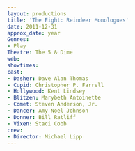 ```yaml
---
layout: productions
title: 'The Eight: Reindeer Monologues'
date: 2011-12-31
approx_date: year
Genres: 
- Play
Theatre: The 5 & Dime
web:
showtimes:
cast:
- Dasher: Dave Alan Thomas
- Cupid: Christopher P. Farrell
- Hollywood: Kent Lindsey
- Blitzen: Marybeth Antoinette
- Comet: Steven Anderson, Jr.
- Dancer: Amy Noel Johnson
- Donner: Bill Ratliff
- Vixen: Staci Cobb
crew:
- Director: Michael Lipp
---
```

